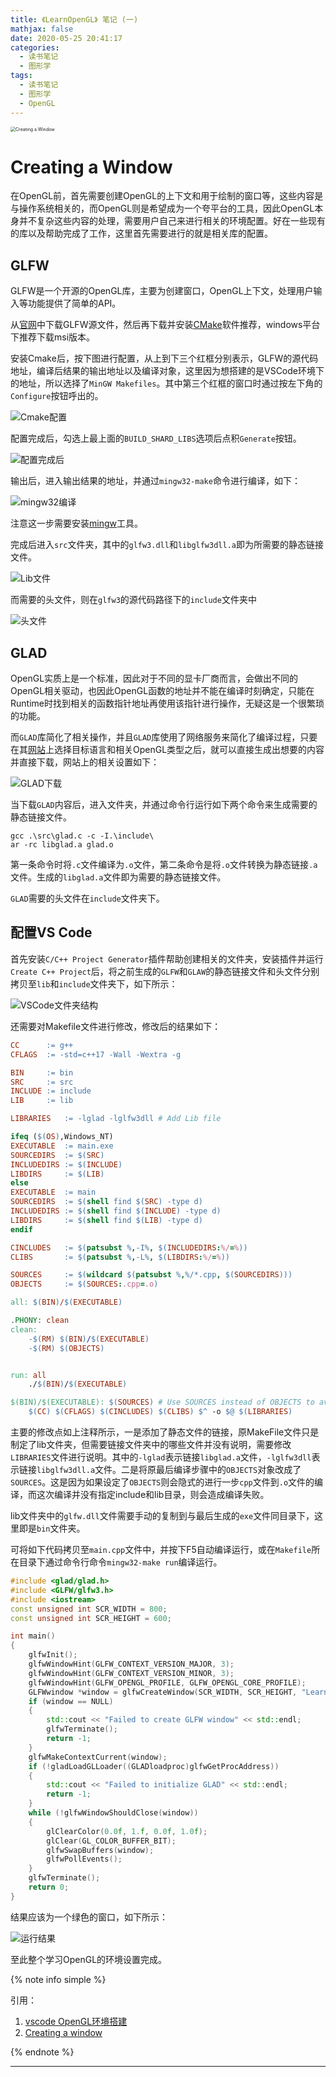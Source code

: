 ```yaml
---
title: 《LearnOpenGL》 笔记 (一)
mathjax: false
date: 2020-05-25 20:41:17
categories:
  - 读书笔记
  - 图形学
tags:
  - 读书笔记
  - 图形学
  - OpenGL
---
```




<img src="LearnOpenGL-Notes-1/CreatingaWindow.png" alt="Creating a Window" style="zoom:50%;" />



<!--more-->

# Creating a Window

在OpenGL前，首先需要创建OpenGL的上下文和用于绘制的窗口等，这些内容是与操作系统相关的，而OpenGL则是希望成为一个夸平台的工具，因此OpenGL本身并不复杂这些内容的处理，需要用户自己来进行相关的环境配置。好在一些现有的库以及帮助完成了工作，这里首先需要进行的就是相关库的配置。

## GLFW

GLFW是一个开源的OpenGL库，主要为创建窗口，OpenGL上下文，处理用户输入等功能提供了简单的API。

从[官网](https://www.glfw.org/download.html)中下载GLFW源文件，然后再下载并安装[CMake](https://cmake.org/download/)软件推荐，windows平台下推荐下载msi版本。

安装Cmake后，按下图进行配置，从上到下三个红框分别表示，GLFW的源代码地址，编译后结果的输出地址以及编译对象，这里因为想搭建的是VSCode环境下的地址，所以选择了`MinGW Makefiles`。其中第三个红框的窗口时通过按左下角的`Configure`按钮呼出的。

![Cmake配置](LearnOpenGL-Notes-1/2020-05-25-16-02-22.png)

配置完成后，勾选上最上面的`BUILD_SHARD_LIBS`选项后点积`Generate`按钮。

![配置完成后](LearnOpenGL-Notes-1/2020-05-25-16-09-15.png)

输出后，进入输出结果的地址，并通过`mingw32-make`命令进行编译，如下：

![mingw32编译](LearnOpenGL-Notes-1/2020-05-25-16-10-05.png)

注意这一步需要安装[mingw](https://osdn.net/projects/mingw/releases/)工具。

完成后进入`src`文件夹，其中的`glfw3.dll`和`libglfw3dll.a`即为所需要的静态链接文件。

![Lib文件](LearnOpenGL-Notes-1/2020-05-25-16-13-02.png)

而需要的头文件，则在`glfw3`的源代码路径下的`include`文件夹中

![头文件](LearnOpenGL-Notes-1/2020-05-25-16-14-48.png)

## GLAD

OpenGL实质上是一个标准，因此对于不同的显卡厂商而言，会做出不同的OpenGL相关驱动，也因此OpenGL函数的地址并不能在编译时刻确定，只能在Runtime时找到相关的函数指针地址再使用该指针进行操作，无疑这是一个很繁琐的功能。

而`GLAD`库简化了相关操作，并且`GLAD`库使用了网络服务来简化了编译过程，只要在其[网站](https://glad.dav1d.de/)上选择目标语言和相关OpenGL类型之后，就可以直接生成出想要的内容并直接下载，网站上的相关设置如下：

![GLAD下载](LearnOpenGL-Notes-1/2020-05-25-16-27-36.png)

当下载`GLAD`内容后，进入文件夹，并通过命令行运行如下两个命令来生成需要的静态链接文件。

```text
gcc .\src\glad.c -c -I.\include\
ar -rc libglad.a glad.o
```

第一条命令时将`.c`文件编译为`.o`文件，第二条命令是将`.o`文件转换为静态链接`.a`文件。生成的`libglad.a`文件即为需要的静态链接文件。

`GLAD`需要的头文件在`include`文件夹下。

## 配置VS Code

首先安装`C/C++ Project Generator`插件帮助创建相关的文件夹，安装插件并运行`Create C++ Project`后，将之前生成的`GLFW`和`GLAW`的静态链接文件和头文件分别拷贝至`lib`和`include`文件夹下，如下所示：

![VSCode文件夹结构](LearnOpenGL-Notes-1/2020-05-25-16-43-42.png)

还需要对Makefile文件进行修改，修改后的结果如下：

```MakeFile
CC		:= g++
CFLAGS	:= -std=c++17 -Wall -Wextra -g

BIN		:= bin
SRC		:= src
INCLUDE	:= include
LIB		:= lib

LIBRARIES	:= -lglad -lglfw3dll # Add Lib file

ifeq ($(OS),Windows_NT)
EXECUTABLE	:= main.exe
SOURCEDIRS	:= $(SRC)
INCLUDEDIRS	:= $(INCLUDE)
LIBDIRS		:= $(LIB)
else
EXECUTABLE	:= main
SOURCEDIRS	:= $(shell find $(SRC) -type d)
INCLUDEDIRS	:= $(shell find $(INCLUDE) -type d)
LIBDIRS		:= $(shell find $(LIB) -type d)
endif

CINCLUDES	:= $(patsubst %,-I%, $(INCLUDEDIRS:%/=%))
CLIBS		:= $(patsubst %,-L%, $(LIBDIRS:%/=%))

SOURCES		:= $(wildcard $(patsubst %,%/*.cpp, $(SOURCEDIRS)))
OBJECTS		:= $(SOURCES:.cpp=.o)

all: $(BIN)/$(EXECUTABLE)

.PHONY: clean
clean:
	-$(RM) $(BIN)/$(EXECUTABLE)
	-$(RM) $(OBJECTS)


run: all
	./$(BIN)/$(EXECUTABLE)

$(BIN)/$(EXECUTABLE): $(SOURCES) # Use SOURCES instead of OBJECTS to avoid complile without include/lib
	$(CC) $(CFLAGS) $(CINCLUDES) $(CLIBS) $^ -o $@ $(LIBRARIES)
```

主要的修改点如上注释所示，一是添加了静态文件的链接，原MakeFile文件只是制定了lib文件夹，但需要链接文件夹中的哪些文件并没有说明，需要修改`LIBRARIES`文件进行说明。其中的`-lglad`表示链接`libglad.a`文件，`-lglfw3dll`表示链接`libglfw3dll.a`文件。二是将原最后编译步骤中的`OBJECTS`对象改成了`SOURCES`。这是因为如果设定了`OBJECTS`则会隐式的进行一步`cpp`文件到`.o`文件的编译，而这次编译并没有指定include和lib目录，则会造成编译失败。

lib文件夹中的`glfw.dll`文件需要手动的复制到与最后生成的`exe`文件同目录下，这里即是`bin`文件夹。

可将如下代码拷贝至`main.cpp`文件中，并按下F5自动编译运行，或在`Makefile`所在目录下通过命令行命令`mingw32-make run`编译运行。

```cpp
#include <glad/glad.h>
#include <GLFW/glfw3.h>
#include <iostream>
const unsigned int SCR_WIDTH = 800;
const unsigned int SCR_HEIGHT = 600;

int main()
{
	glfwInit();
	glfwWindowHint(GLFW_CONTEXT_VERSION_MAJOR, 3);
	glfwWindowHint(GLFW_CONTEXT_VERSION_MINOR, 3);
	glfwWindowHint(GLFW_OPENGL_PROFILE, GLFW_OPENGL_CORE_PROFILE);
	GLFWwindow *window = glfwCreateWindow(SCR_WIDTH, SCR_HEIGHT, "LearnOpenGL", NULL, NULL);
	if (window == NULL)
	{
		std::cout << "Failed to create GLFW window" << std::endl;
		glfwTerminate();
		return -1;
	}
	glfwMakeContextCurrent(window);
	if (!gladLoadGLLoader((GLADloadproc)glfwGetProcAddress))
	{
		std::cout << "Failed to initialize GLAD" << std::endl;
		return -1;
	}
	while (!glfwWindowShouldClose(window))
	{
		glClearColor(0.0f, 1.f, 0.0f, 1.0f);
		glClear(GL_COLOR_BUFFER_BIT);
		glfwSwapBuffers(window);
		glfwPollEvents();
	}
	glfwTerminate();
	return 0;
}
```

结果应该为一个绿色的窗口，如下所示：

![运行结果](LearnOpenGL-Notes-1/2020-05-25-17-17-33.png)

至此整个学习OpenGL的环境设置完成。


{% note info simple %}

引用：

1. [vscode OpenGL环境搭建](https://blog.csdn.net/sarono/article/details/86564726)
2. [Creating a window](https://learnopengl.com/Getting-started/Creating-a-window)

{% endnote %}

***